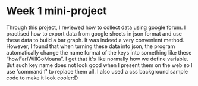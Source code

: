 # Week 1 mini-project

Through this project, I reviewed how to collect data using google forum. I practised how to export data from google sheets in json format and use these data to build a bar graph. It was indeed a very convenient method. However, I found that when turning these data into json, the program automatically change the name format of the keys into something like these “howFarIWillGoMoana”. I get that it's like normally how we define variable. But such key name does not look good when I present them on the web so I use 'command f' to replace them all. I also used a css background sample code to make it look cooler:D
